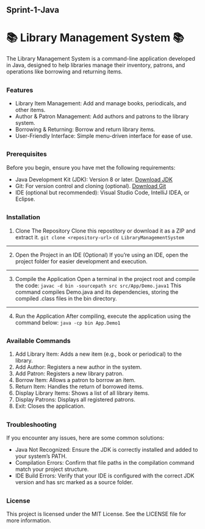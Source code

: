 ## Sprint-1-Java

# 📚 Library Management System 📚
The Library Management System is a command-line application developed in Java, designed to help libraries manage their inventory, patrons, and operations like borrowing and returning items.
##
### Features
- Library Item Management: Add and manage books, periodicals, and other items.
- Author & Patron Management: Add authors and patrons to the library system.
- Borrowing & Returning: Borrow and return library items.
- User-Friendly Interface: Simple menu-driven interface for ease of use.
##
### Prerequisites
Before you begin, ensure you have met the following requirements:
- Java Development Kit (JDK): Version 8 or later. [Download JDK](https://www.oracle.com/java/technologies/downloads/?er=221886)
- Git: For version control and cloning (optional). [Download Git](https://git-scm.com/downloads)
- IDE (optional but recommended): Visual Studio Code, IntelliJ IDEA, or Eclipse.
##
### Installation
1. Clone The Repository
Clone this repostitory or download it as a ZIP and extract it.
`git clone <repository-url>`
`cd LibraryManagementSystem`
---
2. Open the Project in an IDE (Optional)
If you’re using an IDE, open the project folder for easier development and execution.
---
3. Compile the Application
Open a terminal in the project root and compile the code:
`javac -d bin -sourcepath src src/App/Demo.java1`
This command compiles Demo.java and its dependencies, storing the compiled .class files in the bin directory.
---
4. Run the Application
After compiling, execute the application using the command below:
`java -cp bin App.Demo1`
##
### Available Commands
1. Add Library Item: Adds a new item (e.g., book or periodical) to the library.
2. Add Author: Registers a new author in the system.
3. Add Patron: Registers a new library patron.
4. Borrow Item: Allows a patron to borrow an item.
5. Return Item: Handles the return of borrowed items.
6. Display Library Items: Shows a list of all library items.
7. Display Patrons: Displays all registered patrons.
8. Exit: Closes the application.
##
### Troubleshooting
If you encounter any issues, here are some common solutions:

- Java Not Recognized: Ensure the JDK is correctly installed and added to your system’s PATH.
- Compilation Errors: Confirm that file paths in the compilation command match your project structure.
- IDE Build Errors: Verify that your IDE is configured with the correct JDK version and has src marked as a source folder.
##
### License
This project is licensed under the MIT License. See the LICENSE file for more information.
##












